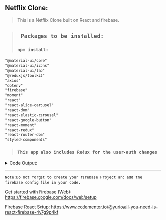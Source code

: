 ## Netflix Clone:
>This is a Netflix Clone built on React and firebase.

>## ` Packages to be installed:`
> ### `npm install:`
    "@material-ui/core"
    "@material-ui/icons"
    "@material-ui/lab"
    "@reduxjs/toolkit"
    "axios"
    "dotenv"
    "firebase"
    "moment"
    "react"
    "react-alice-carousel"
    "react-dom"
    "react-elastic-carousel"
    "react-google-button"
    "react-moment"
    "react-redux"
    "react-router-dom"
    "styled-components"

> ### `This app also includes Redux for the user-auth changes`


<details>
<summary>Code Output:</summary>
<img src="./netflix-clone/git-images/netflix-1.png" >

## Sign-Up/Login Page:
<img src="./netflix-clone/git-images/netflix-signup.png" >

## User Profile Page:
<img src="./netflix-clone/git-images/netflix-profile.png" >

## Home-Page Output:
<img src="./netflix-clone/git-images/netflix-home-1.png" >

<img src="./netflix-clone/git-images/netflix-home-2.png" height="250px" >

<img src="./netflix-clone/git-images/netflix-home-3.png" height="250px">

## Search-Page:

<img src="./netflix-clone/git-images/netflix-search.png" >

## WatchList-Page:

<img src="./netflix-clone/git-images/netflix-watchlist-1.png"  height="300px">
<hr/>
<img src="./netflix-clone/git-images/netflix-watchlist-2.png" height="300px">
<hr/>

## Add to WatchList:

<img src="./netflix-clone/git-images/netflix-add-movie.png" height="300px">

</details>

<hr/>

`Note:Do not forget to create your firebase Project and add the firebase config file in your code.`


Get started with Firebase (Web): https://firebase.google.com/docs/web/setup

Firebase React Setup:
https://www.codementor.io/@yurio/all-you-need-is-react-firebase-4v7g9p4kf